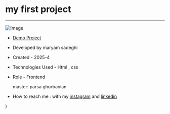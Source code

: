 # my first project
-----------------------------


![Image](https://github.com/user-attachments/assets/7b3c8cab-0481-4605-82ef-68b03e97ce6f)

- [Demo Project](https://maryambanoo-sadeghi-dev.github.io/web-24/)

- Developed by maryam sadeghi

- Created - 2025-4

- Technologies Used - Html , css

- Role - Frontend

  master: parsa ghorbanian

- How to reach me : with my [instagram](https://www.instagram.com/maryambanoo.sadeghi.dev) and [linkedin](https://www.linkedin.com/in/maryam-sadeghi-dev-5013ab361)

)
